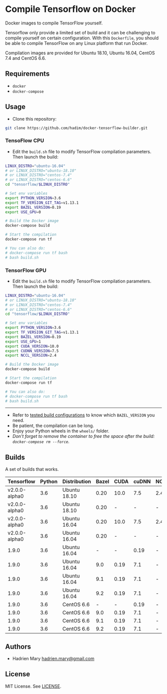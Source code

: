 # Compile Tensorflow on Docker

Docker images to compile TensorFlow yourself.

Tensorflow only provide a limited set of build and it can be challenging to compile yourself on certain configuration. With this `Dockerfile`, you should be able to compile TensorFlow on any Linux platform that run Docker.

Compilation images are provided for Ubuntu 18.10, Ubuntu 16.04, CentOS 7.4 and CentOS 6.6.

## Requirements

- `docker`
- `docker-compose`

## Usage

- Clone this repository:

```bash
git clone https://github.com/hadim/docker-tensorflow-builder.git
```

### TensoFlow CPU

- Edit the `build.sh` file to modify TensorFlow compilation parameters. Then launch the build:

```bash
LINUX_DISTRO="ubuntu-16.04"
# or LINUX_DISTRO="ubuntu-18.10"
# or LINUX_DISTRO="centos-7.4"
# or LINUX_DISTRO="centos-6.6"
cd "tensorflow/$LINUX_DISTRO"

# Set env variables
export PYTHON_VERSION=3.6
export TF_VERSION_GIT_TAG=v1.13.1
export BAZEL_VERSION=0.19
export USE_GPU=0

# Build the Docker image
docker-compose build

# Start the compilation
docker-compose run tf

# You can also do:
# docker-compose run tf bash
# bash build.sh
```

### TensorFlow GPU

- Edit the `build.sh` file to modify TensorFlow compilation parameters. Then launch the build:

```bash
LINUX_DISTRO="ubuntu-16.04"
# or LINUX_DISTRO="ubuntu-18.10"
# or LINUX_DISTRO="centos-7.4"
# or LINUX_DISTRO="centos-6.6"
cd "tensorflow/$LINUX_DISTRO"

# Set env variables
export PYTHON_VERSION=3.6
export TF_VERSION_GIT_TAG=v1.13.1
export BAZEL_VERSION=0.19
export USE_GPU=1
export CUDA_VERSION=10.0
export CUDNN_VERSION=7.5
export NCCL_VERSION=2.4

# Build the Docker image
docker-compose build

# Start the compilation
docker-compose run tf

# You can also do:
# docker-compose run tf bash
# bash build.sh
```

---

- Refer to [tested build configurations](https://www.tensorflow.org/install/source#tested_build_configurations) to know which `BAZEL_VERSION` you need.
- Be patient, the compilation can be long.
- Enjoy your Python wheels in the `wheels/` folder.
- *Don't forget to remove the container to free the space after the build: `docker-compose rm --force`.*

## Builds

A set of builds that works.

| Tensorflow | Python | Distribution | Bazel | CUDA | cuDNN | NCCL | Comment |
| --- | --- | --- | --- | --- | --- | --- | --- |
| v2.0.0-alpha0 | 3.6 | Ubuntu 18.10 | 0.20 | 10.0 | 7.5 | 2.4 |   |
| v2.0.0-alpha0 | 3.6 | Ubuntu 18.10 | 0.20 | - | - | - |   |
| v2.0.0-alpha0 | 3.6 | Ubuntu 16.04 | 0.20 | 10.0 | 7.5 | 2.4 |   |
| v2.0.0-alpha0 | 3.6 | Ubuntu 16.04 | 0.20 | - | - | - |   |
| 1.9.0 | 3.6 | Ubuntu 16.04 | - | - | 0.19 | - |   |
| 1.9.0 | 3.6 | Ubuntu 16.04 | 9.0 | 0.19 | 7.1 | - |   |
| 1.9.0 | 3.6 | Ubuntu 16.04 | 9.1 | 0.19 | 7.1 | - |   |
| 1.9.0 | 3.6 | Ubuntu 16.04 | 9.2 | 0.19 | 7.1 | - |   |
| 1.9.0 | 3.6 | CentOS 6.6 | - | - | 0.19 | - |   |
| 1.9.0 | 3.6 | CentOS 6.6 | 9.0 | 0.19 | 7.1 | - |   |
| 1.9.0 | 3.6 | CentOS 6.6 | 9.1 | 0.19 | 7.1 | - |   |
| 1.9.0 | 3.6 | CentOS 6.6 | 9.2 | 0.19 | 7.1 | - |   |

## Authors

- Hadrien Mary <hadrien.mary@gmail.com>

## License

MIT License. See [LICENSE](LICENSE).
